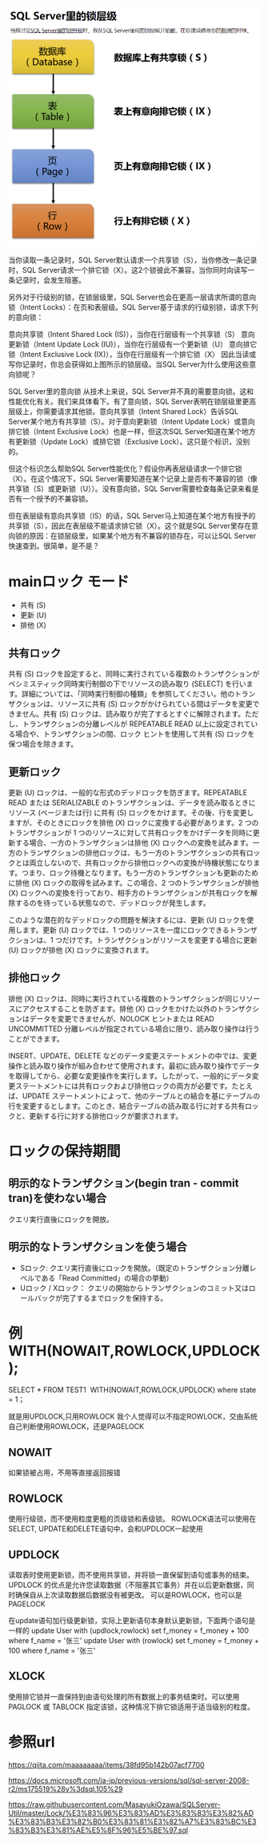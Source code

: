 
![](img\2021-09-14-20-00-33.png)

当你读取一条记录时，SQL Server默认请求一个共享锁（S），当你修改一条记录时，SQL Server请求一个排它锁（X）。这2个锁彼此不兼容，当你同时向读写一条记录时，会发生阻塞。

另外对于行级别的锁，在锁层级里，SQL Server也会在更高一层请求所谓的意向锁（Intent Locks）：在页和表层级。SQL Server基于请求的行级别锁，请求下列的意向锁：

意向共享锁（Intent Shared Lock (IS)），当你在行层级有一个共享锁（S）
意向更新锁（Intent Update Lock (IU)），当你在行层级有一个更新锁（U）
意向排它锁（Intent Exclusive Lock (IX)），当你在行层级有一个排它锁（X）
因此当读或写你记录时，你总会获得如上图所示的锁层级。当SQL Server为什么使用这些意向锁呢？

SQL Server里的意向锁
从技术上来说，SQL Server并不真的需要意向锁。这和性能优化有关。我们来具体看下。有了意向锁，SQL Server表明在锁层级里更高层级上，你需要请求其他锁。意向共享锁（Intent Shared Lock）告诉SQL Server某个地方有共享锁（S）。对于意向更新锁（Intent Update Lock）或意向排它锁（Intent Exclusive Lock）也是一样，但这次SQL Server知道在某个地方有更新锁（Update Lock）或排它锁（Exclusive Lock）。这只是个标识，没别的。

但这个标识怎么帮助SQL Server性能优化？假设你再表层级请求一个排它锁（X）。在这个情况下，SQL Server需要知道在某个记录上是否有不兼容的锁（像共享锁（S）或更新锁（U））。没有意向锁，SQL Server需要检查每条记录来看是否有一个授予的不兼容锁。

但在表层级有意向共享锁（IS）的话，SQL Server马上知道在某个地方有授予的共享锁（S），因此在表层级不能请求排它锁（X）。这个就是SQL Server里存在意向锁的原因：在锁层级里，如果某个地方有不兼容的锁存在，可以让SQL Server快速查到。很简单，是不是？



# mainロック モード

- 共有 (S)
- 更新 (U)
- 排他 (X)

## 共有ロック

共有 (S) ロックを設定すると、同時に実行されている複数のトランザクションがペシミスティック同時実行制御の下でリソースの読み取り (SELECT) を行います。詳細については、「同時実行制御の種類」を参照してください。他のトランザクションは、リソースに共有 (S) ロックがかけられている間はデータを変更できません。共有 (S) ロックは、読み取りが完了するとすぐに解除されます。ただし、トランザクションの分離レベルが REPEATABLE READ 以上に設定されている場合や、トランザクションの間、ロック ヒントを使用して共有 (S) ロックを保つ場合を除きます。

## 更新ロック
更新 (U) ロックは、一般的な形式のデッドロックを防ぎます。REPEATABLE READ または SERIALIZABLE のトランザクションは、データを読み取るときにリソース (ページまたは行) に共有 (S) ロックをかけます。その後、行を変更しますが、そのときにロックを排他 (X) ロックに変換する必要があります。2 つのトランザクションが 1 つのリソースに対して共有ロックをかけデータを同時に更新する場合、一方のトランザクションは排他 (X) ロックへの変換を試みます。一方のトランザクションの排他ロックは、もう一方のトランザクションの共有ロックとは両立しないので、共有ロックから排他ロックへの変換が待機状態になります。つまり、ロック待機となります。もう一方のトランザクションも更新のために排他 (X) ロックの取得を試みます。この場合、2 つのトランザクションが排他 (X) ロックへの変換を行っており、相手方のトランザクションが共有ロックを解除するのを待っている状態なので、デッドロックが発生します。

このような潜在的なデッドロックの問題を解決するには、更新 (U) ロックを使用します。更新 (U) ロックでは、1 つのリソースを一度にロックできるトランザクションは、1 つだけです。トランザクションがリソースを変更する場合に更新 (U) ロックが排他 (X) ロックに変換されます。


## 排他ロック
排他 (X) ロックは、同時に実行されている複数のトランザクションが同じリソースにアクセスすることを防ぎます。排他 (X) ロックをかけた以外のトランザクションはデータを変更できませんが、NOLOCK ヒントまたは READ UNCOMMITTED 分離レベルが指定されている場合に限り、読み取り操作は行うことができます。

INSERT、UPDATE、DELETE などのデータ変更ステートメントの中では、変更操作と読み取り操作が組み合わせて使用されます。最初に読み取り操作でデータを取得してから、必要な変更操作を実行します。したがって、一般的にデータ変更ステートメントには共有ロックおよび排他ロックの両方が必要です。たとえば、UPDATE ステートメントによって、他のテーブルとの結合を基にテーブルの行を変更するとします。このとき、結合テーブルの読み取る行に対する共有ロックと、更新する行に対する排他ロックが要求されます。

# ロックの保持期間

## 明示的なトランザクション(begin tran - commit tran)を使わない場合
クエリ実行直後にロックを開放。

## 明示的なトランザクションを使う場合

- Sロック: 
  クエリ実行直後にロックを開放。（既定のトランザクション分離レベルである「Read Committed」の場合の挙動）
- Uロック / Xロック：
  クエリの開始からトランザクションのコミット又はロールバックが完了するまでロックを保持する。

# 例 WITH(NOWAIT,ROWLOCK,UPDLOCK);

SELECT * FROM TEST1  WITH(NOWAIT,ROWLOCK,UPDLOCK)
where state = 1；

就是用UPDLOCK,只用ROWLOCK
我个人觉得可以不指定ROWLOCK，交由系统自己判断使用ROWLOCK，还是PAGELOCK

## NOWAIT
如果锁被占用，不用等直接返回报错

## ROWLOCK
使用行级锁，而不使用粒度更粗的页级锁和表级锁。
ROWLOCK语法可以使用在SELECT,  UPDATE和DELETE语句中，会和UPDLOCK一起使用

## UPDLOCK
读取表时使用更新锁，而不使用共享锁，并将锁一直保留到语句或事务的结束。UPDLOCK 的优点是允许您读取数据（不阻塞其它事务）并在以后更新数据，同时确保自从上次读取数据后数据没有被更改。
可以是ROWLOCK，也可以是PAGELOCK

在update语句加行级更新锁，实际上更新语句本身默认更新锁，下面两个语句是一样的
update User with (updlock,rowlock)  set f_money = f_money + 100 where f_name = '张三'
 update User   with (rowlock)     set f_money = f_money + 100   where f_name = '张三'

## XLOCK 
使用排它锁并一直保持到由语句处理的所有数据上的事务结束时。可以使用 PAGLOCK 或 TABLOCK 指定该锁，这种情况下排它锁适用于适当级别的粒度。 

# 参照url

https://qiita.com/maaaaaaaa/items/38fd95b142b07acf7700

https://docs.microsoft.com/ja-jp/previous-versions/sql/sql-server-2008-r2/ms175519%28v%3dsql.105%29

https://raw.githubusercontent.com/MasayukiOzawa/SQLServer-Util/master/Lock/%E3%83%96%E3%83%AD%E3%83%83%E3%82%AD%E3%83%B3%E3%82%B0%E3%83%81%E3%82%A7%E3%83%BC%E3%83%B3%E3%81%AE%E5%8F%96%E5%BE%97.sql